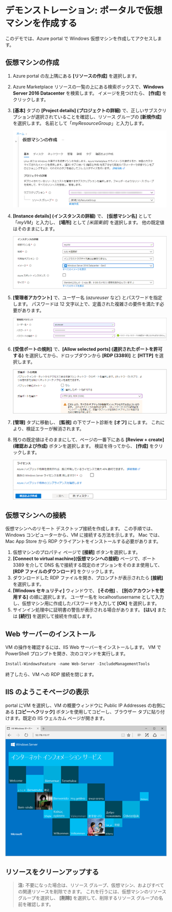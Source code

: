 # <a name="demonstration-create-a-virtual-machine-in-the-portal"></a>デモンストレーション: ポータルで仮想マシンを作成する

このデモでは、Azure portal で Windows 仮想マシンを作成してアクセスします。

## <a name="create-the-virtual-machine"></a>仮想マシンの作成

1. Azure portal の左上隅にある **[リソースの作成]** を選択します。
2. Azure Marketplace リソースの一覧の上にある検索ボックスで、**Windows Server 2016 Datacenter** を検索します。 イメージを見つけたら、 **[作成]** をクリックします。
3. **[基本]** タブの **[Project details] (プロジェクトの詳細)** で、正しいサブスクリプションが選択されていることを確認し、リソース グループの **[新規作成]** を選択します。 名前として「*myResourceGroup*」と入力します。

    ![VM の新しいリソース グループを作成する](Images/AZ103_Demo_Creating_VMs1.png)

4. **[Instance details] (インスタンスの詳細)** で、 **[仮想マシン名]** として「*myVM*」と入力し、 **[場所]** として *[米国東部]* を選択します。 他の既定値はそのままにします。

    ![[Instance details] (インスタンスの詳細) セクション](Images/AZ103_Demo_Creating_VMs2.png)

5. **[管理者アカウント]** で、ユーザー名 (*azureuser* など) とパスワードを指定します。 パスワードは 12 文字以上で、定義された複雑さの要件を満たす必要があります。

    ![ユーザー名とパスワードを入力する](Images/AZ103_Demo_Creating_VMs3.png)

6. **[受信ポートの規則]** で、**[Allow selected ports] (選択されたポートを許可する)** を選択してから、ドロップダウンから **[RDP (3389)]** と **[HTTP]** を選択します。

    ![RDP と HTTP のポートを開く](Images/AZ103_Demo_Creating_VMs4.png)

7. **[管理]** タブに移動し、 **[監視]** の下でブート診断を **[オフ]** にします。 これにより、検証エラーが解消されます。 
8. 残りの既定値はそのままにして、ページの一番下にある **[Review + create] (確認および作成)** ボタンを選択します。 検証を待ってから、 **[作成]** をクリックします。 

    ![[Review and create] (確認および作成)](Images/AZ103_Demo_Creating_VMs5.png)

## <a name="connect-to-the-virtual-machine"></a>仮想マシンへの接続

仮想マシンへのリモート デスクトップ接続を作成します。 この手順では、Windows コンピューターから、VM に接続する方法を示します。 Mac では、Mac App Store から RDP クライアントをインストールする必要があります。

1. 仮想マシンのプロパティ ページで **[接続]** ボタンを選択します。
2. **[Connect to virtual machine]\(仮想マシンへの接続\)** ページで、ポート 3389 を介して DNS 名で接続する既定のオプションをそのまま使用して、**[RDP ファイルのダウンロード]** をクリックします。
3. ダウンロードした RDP ファイルを開き、プロンプトが表示されたら **[接続]** を選択します。
4. **[Windows セキュリティ]** ウィンドウで、 **[その他]** 、 **[別のアカウントを使用する]** の順に選択します。 ユーザー名を localhost\username として入力し、仮想マシン用に作成したパスワードを入力して **[OK]** を選択します。
5. サインイン処理中に証明書の警告が表示される場合があります。 **[はい]** または **[続行]** を選択して接続を作成します。

## <a name="install-web-server"></a>Web サーバーのインストール

VM の操作を確認するには、IIS Web サーバーをインストールします。 VM で PowerShell プロンプトを開き、次のコマンドを実行します。

```PowerShell
Install-WindowsFeature -name Web-Server -IncludeManagementTools
```

終了したら、VM への RDP 接続を閉じます。

## <a name="view-the-iis-welcome-page"></a>IIS のようこそページの表示

portal にVM を選択し、VM の概要ウィンドウに Public IP Addresses の右側にある **[コピーへクリック]** ボタンを使用してコピーし、ブラウザー タブに貼り付けます。既定の IIS ウェルカム ページが開きます。

![IIS の既定のサイト](Images/AZ103_Demo_Creating_VMs6.png)

## <a name="clean-up-resources"></a>リソースをクリーンアップする

>**注:**  不要になった場合は、リソース グループ、仮想マシン、およびすべての関連リソースを削除できます。 これを行うには、仮想マシンのリソース グループを選択し、 **[削除]** を選択して、削除するリソース グループの名前を確認します。